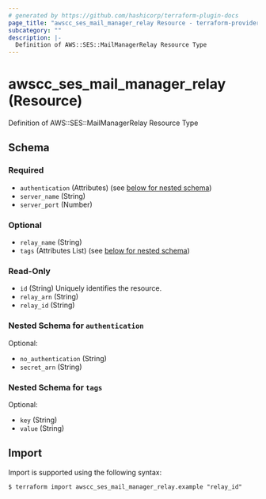 ```yaml
---
# generated by https://github.com/hashicorp/terraform-plugin-docs
page_title: "awscc_ses_mail_manager_relay Resource - terraform-provider-awscc"
subcategory: ""
description: |-
  Definition of AWS::SES::MailManagerRelay Resource Type
---
```


# awscc_ses_mail_manager_relay (Resource)

Definition of AWS::SES::MailManagerRelay Resource Type



<!-- schema generated by tfplugindocs -->
## Schema

### Required

- `authentication` (Attributes) (see [below for nested schema](#nestedatt--authentication))
- `server_name` (String)
- `server_port` (Number)

### Optional

- `relay_name` (String)
- `tags` (Attributes List) (see [below for nested schema](#nestedatt--tags))

### Read-Only

- `id` (String) Uniquely identifies the resource.
- `relay_arn` (String)
- `relay_id` (String)

<a id="nestedatt--authentication"></a>
### Nested Schema for `authentication`

Optional:

- `no_authentication` (String)
- `secret_arn` (String)


<a id="nestedatt--tags"></a>
### Nested Schema for `tags`

Optional:

- `key` (String)
- `value` (String)

## Import

Import is supported using the following syntax:

```shell
$ terraform import awscc_ses_mail_manager_relay.example "relay_id"
```

